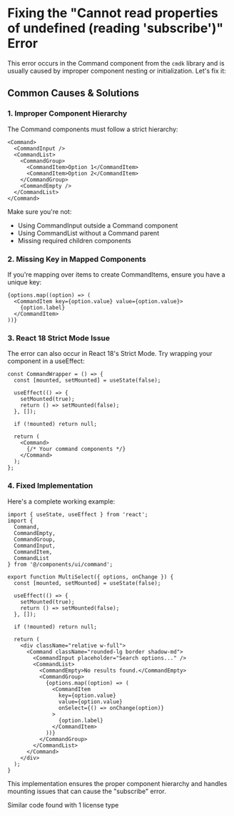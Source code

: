 # Fixing the "Cannot read properties of undefined (reading 'subscribe')" Error

This error occurs in the Command component from the `cmdk` library and is usually caused by improper component nesting or initialization. Let's fix it:

## Common Causes & Solutions

### 1. Improper Component Hierarchy

The Command components must follow a strict hierarchy:

```tsx
<Command>
  <CommandInput />
  <CommandList>
    <CommandGroup>
      <CommandItem>Option 1</CommandItem>
      <CommandItem>Option 2</CommandItem>
    </CommandGroup>
    <CommandEmpty />
  </CommandList>
</Command>
```

Make sure you're not:
- Using CommandInput outside a Command component
- Using CommandList without a Command parent
- Missing required children components

### 2. Missing Key in Mapped Components

If you're mapping over items to create CommandItems, ensure you have a unique key:

```tsx
{options.map((option) => (
  <CommandItem key={option.value} value={option.value}>
    {option.label}
  </CommandItem>
))}
```

### 3. React 18 Strict Mode Issue

The error can also occur in React 18's Strict Mode. Try wrapping your component in a useEffect:

```tsx
const CommandWrapper = () => {
  const [mounted, setMounted] = useState(false);
  
  useEffect(() => {
    setMounted(true);
    return () => setMounted(false);
  }, []);
  
  if (!mounted) return null;
  
  return (
    <Command>
      {/* Your command components */}
    </Command>
  );
};
```

### 4. Fixed Implementation

Here's a complete working example:

```tsx
import { useState, useEffect } from 'react';
import {
  Command,
  CommandEmpty,
  CommandGroup,
  CommandInput,
  CommandItem,
  CommandList
} from '@/components/ui/command';

export function MultiSelect({ options, onChange }) {
  const [mounted, setMounted] = useState(false);
  
  useEffect(() => {
    setMounted(true);
    return () => setMounted(false);
  }, []);
  
  if (!mounted) return null;
  
  return (
    <div className="relative w-full">
      <Command className="rounded-lg border shadow-md">
        <CommandInput placeholder="Search options..." />
        <CommandList>
          <CommandEmpty>No results found.</CommandEmpty>
          <CommandGroup>
            {options.map((option) => (
              <CommandItem
                key={option.value}
                value={option.value}
                onSelect={() => onChange(option)}
              >
                {option.label}
              </CommandItem>
            ))}
          </CommandGroup>
        </CommandList>
      </Command>
    </div>
  );
}
```

This implementation ensures the proper component hierarchy and handles mounting issues that can cause the "subscribe" error.

Similar code found with 1 license type